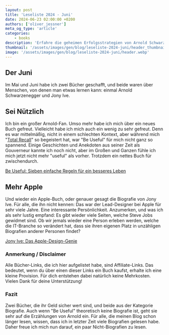 ```yaml
---
layout: post
title: 'Leseliste 2024 - Juni'
date: 2024-06-23 02:00:00 +0200
authors: ['oliver_jessner']
meta_og_type: 'article'
categories:
    - books
description: 'Erfahre die geheimen Erfolgsstrategien von Arnold Schwarzenegger und Jony Ive. Diese Bücher zeigen, warum sie so erfolgreiche Persönlichkeiten sind.'
thumbnail: '/assets/images/gen/blog/leseliste-2024-juni/header_thumbnail.webp'
image: '/assets/images/gen/blog/leseliste-2024-juni/header.webp'
---
```


## Der Juni

Im Mai und Juni habe ich zwei Bücher geschafft, und beide waren über Menschen, von denen man etwas lernen kann: einmal Arnold Schwarzenegger und Jony Ive.

## Sei Nützlich

Ich bin ein großer Arnold-Fan. Umso mehr habe ich mich über ein neues Buch gefreut. Vielleicht habe ich mich auch ein wenig zu sehr gefreut. Denn es war mittelmäßig, nicht in einem schlechten Kontext, aber während mich "[Total Recall](https://amzn.to/3WEXml1)" so begeistert hat, war "Be Useful" für mich nicht ganz so spannend. Einige Geschichten und Anekdoten aus seiner Zeit als Gouverneur kannte ich noch nicht, aber im Großen und Ganzen fühle ich mich jetzt nicht mehr "useful" als vorher. Trotzdem ein nettes Buch für zwischendurch.

[Be Useful: Sieben einfache Regeln für ein besseres Leben](https://amzn.to/3V7Otl6)

## Mehr Apple

Und wieder ein Apple-Buch, oder genauer gesagt die Biografie von Jony Ive. Für alle, die ihn nicht kennen: Das war der Lead-Designer bei Apple für sehr viele Jahre. Eine interessante Persönlichkeit. Anzumerken, und was ich als sehr lustig empfand: Es gibt wieder viele Seiten, welche Steve Jobs gewidmet sind. Ob wir jemals wieder eine Person erleben werden, welche die IT-Branche so verändert hat, dass sie ihren eigenen Platz in unzähligen Biografien anderer Personen findet?

[Jony Ive: Das Apple-Design-Genie](https://amzn.to/3Ke2Fm8)

### Anmerkung / Disclaimer

Alle Bücher-Links, die ich hier aufgelistet habe, sind Affiliate-Links. Das bedeutet, wenn du über einen dieser Links ein Buch kaufst, erhalte ich eine kleine Provision. Für dich entstehen dabei natürlich keine Mehrkosten. Vielen Dank für deine Unterstützung!

### Fazit

Zwei Bücher, die ihr Geld sicher wert sind, und beide aus der Kategorie Biografie. Auch wenn "Be Useful" theoretisch keine Biografie ist, geht sie sehr auf die Erzählungen von Arnold ein. Für alle, die meinen Blog schon länger lesen, wissen, dass ich in letzter Zeit viele Biografien gelesen habe. Daher freue ich mich nun darauf, ein paar Nicht-Biografien zu lesen.
